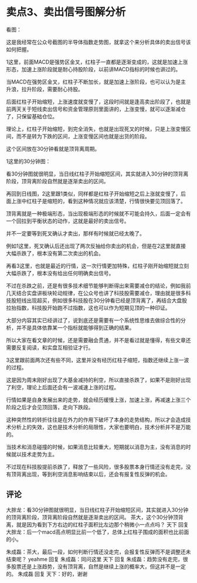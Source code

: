 # 卖点3、卖出信号图解分析
[卖点3、卖出信号图解分析]: (https://articles.zsxq.com/id_vesv8vek6o7n.html)

看图：

这是我经常在公众号截图的半导体指数走势图，就拿这个来分析具体的卖出信号该如何把握。

1这里，前面MACD是强势区金叉，红柱子一直都是逐渐变成的，这就是加速上涨形态，加速上涨阶段就是耐心持股阶段，以前讲MACD指标的时候也讲过的。

当MACD在强势区金叉，红柱子不断加长，就是加速上涨阶段，也可以认为是主升浪，拉升阶段，需要耐心持股。

后面红柱子开始缩短，上涨速度就变慢了，这段时间就是逢高卖出阶段了，也就是前两天关于短线卖出信号和资金管理原则里面讲的，上涨变慢，就可以逐渐减仓了，只保留基础仓位。

理论上，红柱子开始缩短，到完全消失，也就是出现死叉的时候，只是上涨变慢区间，而不是转为下跌的区间，上涨变慢区间也就是出货的阶段。

这个区间放在30分钟看就是顶背离周期。

1这里的30分钟图：

看30分钟图就很明显，当日线红柱子开始缩短区间，其实就进入30分钟的顶背离阶段，顶背离阶段自然就是逐渐卖出的区间。

再回到日线图，2这里跟1类似，同样都是红柱子开始缩短之后上涨就变慢了，后面上涨中红柱子是缩短的，看到这种情况就应该清楚，行情很快要见顶回落了。

顶背离就是一种极端形态，当出现极端形态的时候就不可能会持久，后面一定会有一个回拉到平衡状态的动作，这就是最好的卖出信号。

并不一定要等到死叉确认才卖出，那样有时候就已经太晚了。

例如1这里，死叉确认后还出现了两次反抽给你卖出的机会，但是在2这里就直接大幅杀跌了，根本没有第二次卖出的机会。

再看3这里，也就是最近的行情，这一次行情更加特殊，红柱子刚开始缩短就立刻大幅杀跌了，根本没有给出任何明确卖出信号。

不过在杀跌之前，还是有很多技术细节能够判断得出来需要减仓的结论，例如我前几天结合实盘讲板块轮动规律，在公众号也讲了科技股需要减仓，理由就是很多科技股短线出现超买，例如很多科技股在30分钟看已经是顶背离了，再结合大盘股拉抬指数，科技股开始跑不过指数，这也可以作为短期见顶的一种印证。

大部分内容其实已经讲过了，说到底还是需要有一个系统性思维去做综合性的分析，并不是具体依靠某一个指标就能够得到正确的结果。

所以大家在看文章的时候，还是需要融会贯通，并不是看过就是懂得，有些文章还需要反复阅读，和实盘互相验证才行。

3这里跟前面两次还有些不同，这里并没有经历红柱子缩短，指数还继续上涨一波的过程。

这是因为周末刚好出现了大基金减持的利空，所以直接杀跌了，如果不是刚好出现了利空，理论上后面还会有一波减速上涨的过程。

行情如果是自身发展出来的走势，就会经历缓慢上涨，加速上涨，再减速上涨三个阶段之后才会见顶回落，走向下跌段。

这种突然性的转折往往是在外力的作用下破坏了本身的走势结构，所以才会造成技术分析上的失效，这也是技术分析的局限性，大家也要明白，技术分析并不是万能的。

当技术和消息碰撞的时候，如果消息比较重大，短期就以消息为主，没有消息的时候就以技术走势为主。

不过现在科技股提前杀跌了，释放了一些风险，很多股票本身行情还没有走完，没有顶背离出现，等到利空消息影响结束以后，还会有报复性反弹的机会。

## 评论
大胖龙：看30分钟图就很明显，当日线红柱子开始缩短区间，其实就进入30分钟的顶背离阶段，顶背离阶段自然就是逐渐卖出的区间。
茶大，这个30分钟顶背离，就是因为看到下方右边的红柱子面积比左边那个稍微小一点点吗？
天下 回复 大胖龙：后一个macd高点明显比前一个低了，总体上红柱子围成的面积也比前面的小。

朱成磊：茶大，最后一段，如何判断行情还没走完，会报复性反弹而不是调整还未结束呢？
yeahme 回复 朱成磊：同问这里
天下 回复 朱成磊：趋势没有走完，很多股票还是上涨趋势，没有顶背离，自然是继续上涨的概率大，但这并不是一定的。
朱成磊 回复 天下：好的，谢谢